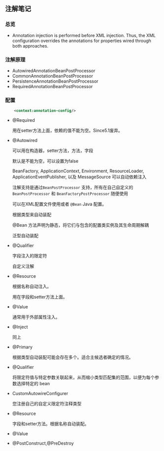 
## 注解笔记

### 总览

- Annotation injection is performed before XML injection. Thus, the XML configuration overrides the annotations for properties wired through both approaches.


### 注解原理

- AutowiredAnnotationBeanPostProcessor
- CommonAnnotationBeanPostProcessor
- PersistenceAnnotationBeanPostProcessor
- RequiredAnnotationBeanPostProcessor

### 配置

```xml
    <context:annotation-config/>
```

- @Required
  
    用在setter方法上面，依赖的值不能为空。Since5.1废弃。

- @Autowired

    可以用在构造器，setter方法，方法，字段
    
    默认是不能为空，可以设置为false
  
    BeanFactory, ApplicationContext, Environment, ResourceLoader, ApplicationEventPublisher, 以及 MessageSource 可以自动依赖注入

    注解支持是通过`BeanPostProcessor` 支持，所有在自己自定义的 `BeanPostProcessor` 和 `BeanFactoryPostProcessor` 随便使用

    可以在XML配置文件使用或者 `@Bean` Java 配置。

    根据类型来自动装配

    @Bean 方法声明为静态，将它们与包含的配置类实例及其生命周期解耦

    泛型自动装配

- @Qualifier
  
    字段注入的限定符

    自定义注解

- @Resource

    根据名称自动注入。

    用在字段和setter方法上面。

- @Value

    通常用于外部属性注入。

    

- @Inject 

    同上

- @Primary

  根据类型自动装配可能会存在多个。适合主候选者确定的情况。

- @Qualifier

  将限定符值与特定参数关联起来，从而缩小类型匹配集的范围，以便为每个参数选择特定的 bean

- CustomAutowireConfigurer

  您注册自己的自定义限定符注释类型

- @Resource

  字段和setter方法。根据名称自动装配。

- @Value

- @PostConstruct,@PreDestroy
  
    